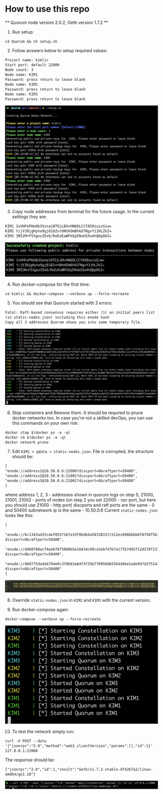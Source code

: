 # How to use this repo

** Quorum node version 2.0.2, Geth version 1.7.2 **

1. Run setup:
```
cd Quorum && sh setup.sh
```

2. Follow answers below to setup required values:
```
Project name: kimlic
Start port: default 22000
Node count: 3
Node name: KIM1
Password: press return to leave blank
Node name: KIM2
Password: press return to leave blank
Node name: KIM3
Password: press return to leave blank
```

![Setup](/Images/img1.png "Setup")

3. Copy node addresses from terminal for the future usage. In the current settings they are:
```
KIM1 2xVHFePHoOb3SznaiBTOjLBXvHN6DLCCfA59zuizGiw=
KIM2 Y/jVJ0jgHyha9gj818Zvr6NtKOmBhkD7NgvY11HLZkI=
KIM3 3R52M+F53gozZOx6/ReEoEaWFkEpENxbSXo4hQ6pDGI=
```

![Successfully created cluster](/Images/img2.png "Successfully created cluster")

4. Run docker-compose for the first time:
```
cd kimlic && docker-compose --verbose up --force-recreate
```

5. You should see that Quorum started with 3 errors:
```
Fatal: Raft-based consensus requires either (1) an initial peers list (in static-nodes.json) including this enode hash
Copy all 3 addresses Quorum shows you into some temporary file.
```

![Enode errors](/Images/img3.png "Enode errors")

6. Stop containers and Remove them. It should be required to prune docker networks too. In case you're not a skilled devOps, you can use this commands on your own risk:
```
docker stop $(docker ps -a -q)
docker rm $(docker ps -a -q)
docker network prune
```

7. Edit ```KIM1 > qdata > static-nodes.json```. 
File is corrupted, the structure should be:
```
[
"enode://address1@10.50.0.6:21000?discport=0&raftport=50400",
"enode://address2@10.50.0.6:21001?discport=0&raftport=50400",
"enode://address3@10.50.0.6:21002?discport=0&raftport=50400"
]
```
where address 1, 2, 3 - addresses shown in quorum logs on step 5;
21000, 21001, 21002 - ports of nodes (on step 2 you set 22000 - rpc port, but here you should use 21000 - http port)
discports and raft ports are the same - 0 and 50400
subnetwork ip is the same - 10.50.0.6
Current `static-nodes.json` looks like this:
```
[
	"enode://bc1343ad25c4ef8557167a19f8bdb4a58338157c512ec898bbbb078750f5b13acc1eb80827087654f3fd41a32ead76e0d4d646be69217edd376c1b7e46b4e676@10.50.0.6:21000?discport=0&raftport=50400",
	"enode://4960788acf4ee678f5060b5e16834c99ca3ebf47b7a17fb7492f12d278f137b6ea3ad528d73cdf784c4c8a40cc1e1a75fd3c1201e06e09982ed71bd65300ae7e@10.50.0.6:21001?discport=0&raftport=50400",
	"enode://489775da4d4794e0c370b83a8df3f35b770958db5564d4be1ade9d7d2f5147ed8a9cac042337c40c9abd4547199fe7043f4d069571be8a59b9d0075b3eb8b908@10.50.0.6:21002?discport=0&raftport=50400"
]
```

![static-nodes.json](/Images/img4.png "static-nodes.json")

8. Override `static-nodes.json` in `KIM2` and `KIM3` with the current version.

9. Run docker-compose again:
```
docker-compose --verbose up --force-recreate
```

![Ready to go!](/Images/img5.png "Ready to go!")

10. To test the network simply run:
```
curl -X POST --data '{"jsonrpc":"2.0","method":"web3_clientVersion","params":[],"id":1}' 127.0.0.1:22000
```
The response should be:
```
{"jsonrpc":"2.0","id":1,"result":"Geth/v1.7.2-stable-df4267a2/linux-amd64/go1.10"}
```

![Up and running!](/Images/img6.png "Up and running!")